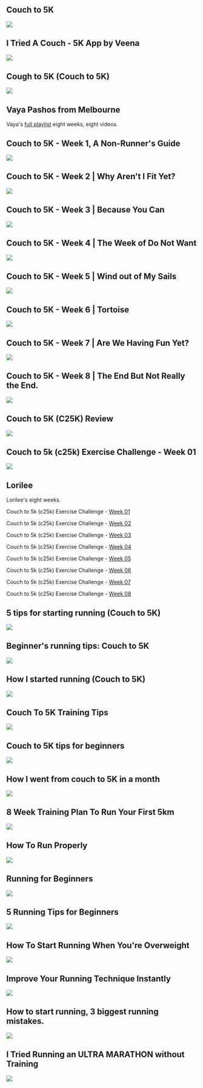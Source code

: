 Couch to 5K
-----------

[![](/image/yid-of0FZaSRk60.jpg)](https://www.youtube.com/watch?v=of0FZaSRk60)

I Tried A Couch - 5K App by Veena
---------------------------------

[![](/image/yid-VNoDsGFWrXk.jpg)](https://www.youtube.com/watch?v=VNoDsGFWrXk)

Cough to 5K (Couch to 5K)
-------------------------

[![](/image/yid-NVuTiG8WvC0.jpg)](https://www.youtube.com/watch?v=NVuTiG8WvC0)

Vaya Pashos from Melbourne
--------------------------

Vaya's [full playlist](https://www.youtube.com/watch?v=Ogx5kXFO7ng&list=PLJwyyH1EPQxPMHecFRx_2fJabAg7CJ-rv) eight weeks, eight videos.

Couch to 5K - Week 1, A Non-Runner's Guide
------------------------------------------

[![](/image/yid-Ogx5kXFO7ng.jpg)](https://www.youtube.com/watch?v=Ogx5kXFO7ng)

Couch to 5K - Week 2 | Why Aren't I Fit Yet?
--------------------------------------------

[![](/image/yid-qpU2HGs5URY.jpg)](https://www.youtube.com/watch?v=qpU2HGs5URY)

Couch to 5K - Week 3 | Because You Can
--------------------------------------

[![](/image/yid-6n18XSMzEkk.jpg)](https://www.youtube.com/watch?v=6n18XSMzEkk)

Couch to 5K - Week 4 | The Week of Do Not Want
----------------------------------------------

[![](/image/yid-kE_djgVJp6Q.jpg)](https://www.youtube.com/watch?v=kE_djgVJp6Q)

Couch to 5K - Week 5 | Wind out of My Sails
-------------------------------------------

[![](/image/yid-cOewWlCNA2s.jpg)](https://www.youtube.com/watch?v=cOewWlCNA2s)

Couch to 5K - Week 6 | Tortoise
-------------------------------

[![](/image/yid-ojk53CH2Axo.jpg)](https://www.youtube.com/watch?v=ojk53CH2Axo)

Couch to 5K - Week 7 | Are We Having Fun Yet?
---------------------------------------------

[![](/image/yid-0TZyWMJmpf8.jpg)](https://www.youtube.com/watch?v=0TZyWMJmpf8)

Couch to 5K - Week 8 | The End But Not Really the End.
------------------------------------------------------

[![](/image/yid-c3p9jy8UMMQ.jpg)](https://www.youtube.com/watch?v=c3p9jy8UMMQ)

Couch to 5K (C25K) Review
-------------------------

[![](/image/yid-EcT_cKCuoOU.jpg)](https://www.youtube.com/watch?v=EcT_cKCuoOU)

Couch to 5k (c25k) Exercise Challenge - Week 01
-----------------------------------------------

[![](/image/yid-iI7X3dgu5iw.jpg)](https://www.youtube.com/watch?v=iI7X3dgu5iw)

Lorilee
-------

Lorilee's eight weeks.

Couch to 5k (c25k) Exercise Challenge - [Week 01](https://www.youtube.com/watch?v=iI7X3dgu5iw)

Couch to 5k (c25k) Exercise Challenge - [Week 02](https://www.youtube.com/watch?v=Vzqu5pVFq4Q)

Couch to 5k (c25k) Exercise Challenge - [Week 03](https://www.youtube.com/watch?v=d7YR7dH3g-w)

Couch to 5k (c25k) Exercise Challenge - [Week 04](https://www.youtube.com/watch?v=o8ia3qnd7g4)

Couch to 5k (c25k) Exercise Challenge - [Week 05](https://www.youtube.com/watch?v=crG3k7A4jZA)

Couch to 5k (c25k) Exercise Challenge - [Week 06](https://www.youtube.com/watch?v=SRDyiulSZIA)

Couch to 5k (c25k) Exercise Challenge - [Week 07](https://www.youtube.com/watch?v=gsbgRUy4wvw)

Couch to 5k (c25k) Exercise Challenge - [Week 08](https://www.youtube.com/watch?v=rGpRf--gpNE)

5 tips for starting running (Couch to 5K)
-----------------------------------------

[![](/image/yid-5MWJDwN447k.jpg)](https://www.youtube.com/watch?v=5MWJDwN447k)

Beginner's running tips: Couch to 5K
------------------------------------

[![](/image/yid-0d1cRlkHGVw.jpg)](https://www.youtube.com/watch?v=0d1cRlkHGVw)

How I started running (Couch to 5K)
-----------------------------------

[![](/image/yid-mb17nm6fKiQ.jpg)](https://www.youtube.com/watch?v=mb17nm6fKiQ)

Couch To 5K Training Tips
-------------------------

[![](/image/yid-2L6KgQWvek0.jpg)](https://www.youtube.com/watch?v=2L6KgQWvek0)

Couch to 5K tips for beginners
------------------------------

[![](/image/yid-EkHTGx99MZU.jpg)](https://www.youtube.com/watch?v=EkHTGx99MZU)

How I went from couch to 5K in a month
--------------------------------------

[![](/image/yid-LceANHxxekg.jpg)](https://www.youtube.com/watch?v=LceANHxxekg)

8 Week Training Plan To Run Your First 5km
------------------------------------------

[![](/image/yid-6abu6QXAGEQ.jpg)](https://www.youtube.com/watch?v=6abu6QXAGEQ)

How To Run Properly
-------------------

[![](/image/yid-_kGESn8ArrU.jpg)](https://www.youtube.com/watch?v=_kGESn8ArrU)

Running for Beginners
---------------------

[![](/image/yid-XImJDzo36_4.jpg)](https://www.youtube.com/watch?v=XImJDzo36_4)

5 Running Tips for Beginners
----------------------------

[![](/image/yid-5umbf4ps0GQ.jpg)](https://www.youtube.com/watch?v=5umbf4ps0GQ)

How To Start Running When You're Overweight
-------------------------------------------

[![](/image/yid-j64lvNJ5X2Y.jpg)](https://www.youtube.com/watch?v=j64lvNJ5X2Y)

Improve Your Running Technique Instantly
----------------------------------------

[![](/image/yid-Hv5UvqcsIfY.jpg)](https://www.youtube.com/watch?v=Hv5UvqcsIfY)

How to start running, 3 biggest running mistakes.
-------------------------------------------------

[![](/image/yid-Qgzjpz3dn6E.jpg)](https://www.youtube.com/watch?v=Qgzjpz3dn6E)

I Tried Running an ULTRA MARATHON without Training
--------------------------------------------------

[![](/image/yid-g2JXGSPbHGE.jpg)](https://www.youtube.com/watch?v=g2JXGSPbHGE)